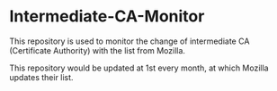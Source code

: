 # Intermediate-CA-Monitor

This repository is used to monitor the change of intermediate CA (Certificate Authority) with the list from Mozilla.

This repository would be updated at 1st every month, at which Mozilla updates their list.
